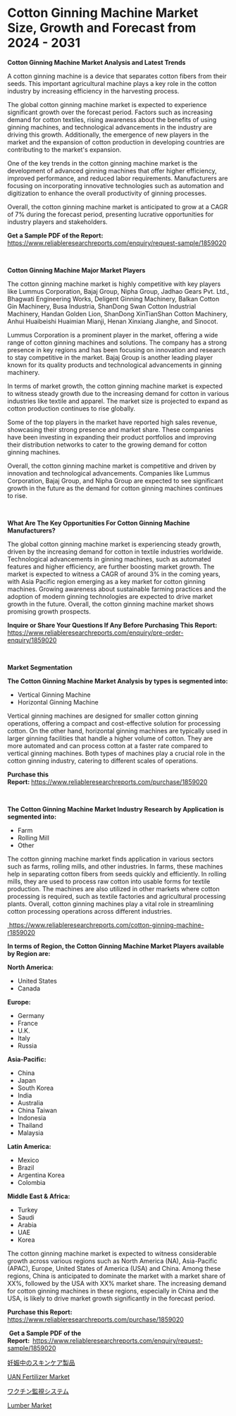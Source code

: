 <p><h1>Cotton Ginning Machine Market Size, Growth and Forecast from 2024 - 2031</h1></p><p><strong>Cotton Ginning Machine Market Analysis and Latest Trends</strong></p>
<p><p>A cotton ginning machine is a device that separates cotton fibers from their seeds. This important agricultural machine plays a key role in the cotton industry by increasing efficiency in the harvesting process.</p><p>The global cotton ginning machine market is expected to experience significant growth over the forecast period. Factors such as increasing demand for cotton textiles, rising awareness about the benefits of using ginning machines, and technological advancements in the industry are driving this growth. Additionally, the emergence of new players in the market and the expansion of cotton production in developing countries are contributing to the market's expansion.</p><p>One of the key trends in the cotton ginning machine market is the development of advanced ginning machines that offer higher efficiency, improved performance, and reduced labor requirements. Manufacturers are focusing on incorporating innovative technologies such as automation and digitization to enhance the overall productivity of ginning processes.</p><p>Overall, the cotton ginning machine market is anticipated to grow at a CAGR of 7% during the forecast period, presenting lucrative opportunities for industry players and stakeholders.</p></p>
<p><strong>Get a Sample PDF of the Report:&nbsp;</strong> <a href="https://www.reliableresearchreports.com/enquiry/request-sample/1859020">https://www.reliableresearchreports.com/enquiry/request-sample/1859020</a></p>
<p>&nbsp;</p>
<p><strong>Cotton Ginning Machine Major Market Players</strong></p>
<p><p>The cotton ginning machine market is highly competitive with key players like Lummus Corporation, Bajaj Group, Nipha Group, Jadhao Gears Pvt. Ltd., Bhagwati Engineering Works, Deligent Ginning Machinery, Balkan Cotton Gin Machinery, Busa Industria, ShanDong Swan Cotton Industrial Machinery, Handan Golden Lion, ShanDong XinTianShan Cotton Machinery, Anhui Huaibeishi Huaimian Mianji, Henan Xinxiang Jianghe, and Sinocot.</p><p>Lummus Corporation is a prominent player in the market, offering a wide range of cotton ginning machines and solutions. The company has a strong presence in key regions and has been focusing on innovation and research to stay competitive in the market. Bajaj Group is another leading player known for its quality products and technological advancements in ginning machinery.</p><p>In terms of market growth, the cotton ginning machine market is expected to witness steady growth due to the increasing demand for cotton in various industries like textile and apparel. The market size is projected to expand as cotton production continues to rise globally.</p><p>Some of the top players in the market have reported high sales revenue, showcasing their strong presence and market share. These companies have been investing in expanding their product portfolios and improving their distribution networks to cater to the growing demand for cotton ginning machines.</p><p>Overall, the cotton ginning machine market is competitive and driven by innovation and technological advancements. Companies like Lummus Corporation, Bajaj Group, and Nipha Group are expected to see significant growth in the future as the demand for cotton ginning machines continues to rise.</p></p>
<p>&nbsp;</p>
<p><strong>What Are The Key Opportunities For Cotton Ginning Machine Manufacturers?</strong></p>
<p><p>The global cotton ginning machine market is experiencing steady growth, driven by the increasing demand for cotton in textile industries worldwide. Technological advancements in ginning machines, such as automated features and higher efficiency, are further boosting market growth. The market is expected to witness a CAGR of around 3% in the coming years, with Asia Pacific region emerging as a key market for cotton ginning machines. Growing awareness about sustainable farming practices and the adoption of modern ginning technologies are expected to drive market growth in the future. Overall, the cotton ginning machine market shows promising growth prospects.</p></p>
<p><strong>Inquire or Share Your Questions If Any Before Purchasing This Report:</strong> <a href="https://www.reliableresearchreports.com/enquiry/pre-order-enquiry/1859020">https://www.reliableresearchreports.com/enquiry/pre-order-enquiry/1859020</a></p>
<p>&nbsp;</p>
<p><strong>Market Segmentation</strong></p>
<p><strong>The Cotton Ginning Machine Market Analysis by types is segmented into:</strong></p>
<p><ul><li>Vertical Ginning Machine</li><li>Horizontal Ginning Machine</li></ul></p>
<p><p>Vertical ginning machines are designed for smaller cotton ginning operations, offering a compact and cost-effective solution for processing cotton. On the other hand, horizontal ginning machines are typically used in larger ginning facilities that handle a higher volume of cotton. They are more automated and can process cotton at a faster rate compared to vertical ginning machines. Both types of machines play a crucial role in the cotton ginning industry, catering to different scales of operations.</p></p>
<p><strong>Purchase this Report:&nbsp;</strong><a href="https://www.reliableresearchreports.com/purchase/1859020">https://www.reliableresearchreports.com/purchase/1859020</a></p>
<p>&nbsp;</p>
<p><strong>The Cotton Ginning Machine Market Industry Research by Application is segmented into:</strong></p>
<p><ul><li>Farm</li><li>Rolling Mill</li><li>Other</li></ul></p>
<p><p>The cotton ginning machine market finds application in various sectors such as farms, rolling mills, and other industries. In farms, these machines help in separating cotton fibers from seeds quickly and efficiently. In rolling mills, they are used to process raw cotton into usable forms for textile production. The machines are also utilized in other markets where cotton processing is required, such as textile factories and agricultural processing plants. Overall, cotton ginning machines play a vital role in streamlining cotton processing operations across different industries.</p></p>
<p><a href="https://www.reliableresearchreports.com/cotton-ginning-machine-r1859020">&nbsp;https://www.reliableresearchreports.com/cotton-ginning-machine-r1859020</a></p>
<p><strong>In terms of Region, the Cotton Ginning Machine Market Players available by Region are:</strong></p>
<p>
    <p> <strong> North America: </strong>
        <ul>
            <li>United States</li>
            <li>Canada</li>
        </ul>
        </p> 
    <p> <strong> Europe: </strong>
        <ul>
            <li>Germany</li>
            <li>France</li>
            <li>U.K.</li>
            <li>Italy</li>
            <li>Russia</li>
        </ul>
        </p> 
    <p> <strong> Asia-Pacific: </strong>
        <ul>
            <li>China</li>
            <li>Japan</li>
            <li>South Korea</li>
            <li>India</li>
            <li>Australia</li>
            <li>China Taiwan</li>
            <li>Indonesia</li>
            <li>Thailand</li>
            <li>Malaysia</li>
        </ul>
        </p> 
    <p> <strong> Latin America: </strong>
        <ul>
            <li>Mexico</li>
            <li>Brazil</li>
            <li>Argentina Korea</li>
            <li>Colombia</li>
        </ul>
        </p> 
    <p> <strong> Middle East & Africa: </strong>
        <ul>
            <li>Turkey</li>
            <li>Saudi</li>
            <li>Arabia</li>
            <li>UAE</li>
            <li>Korea</li>
        </ul>
    </p>
    </p>
<p><p>The cotton ginning machine market is expected to witness considerable growth across various regions such as North America (NA), Asia-Pacific (APAC), Europe, United States of America (USA) and China. Among these regions, China is anticipated to dominate the market with a market share of XX%, followed by the USA with XX% market share. The increasing demand for cotton ginning machines in these regions, especially in China and the USA, is likely to drive market growth significantly in the forecast period.</p></p>
<p><strong>Purchase this Report: </strong><a href="https://www.reliableresearchreports.com/purchase/1859020">https://www.reliableresearchreports.com/purchase/1859020</a></p>
<p>&nbsp;<strong>Get a Sample PDF of the Report:&nbsp;&nbsp;</strong><a href="https://www.reliableresearchreports.com/enquiry/request-sample/1859020">https://www.reliableresearchreports.com/enquiry/request-sample/1859020</a></p>
<p><strong></strong></p>
<p><p><a href="https://github.com/vhemk0794148/Market-Research-Report-List-1/blob/main/823955332489.md">妊娠中のスキンケア製品</a></p><p><a href="https://issuu.com/reportprime-2/docs/uan-fertilizer-market-size-2030.pptx">UAN Fertilizer Market</a></p><p><a href="https://github.com/pepo3k/Market-Research-Report-List-1/blob/main/900219632490.md">ワクチン監視システム</a></p><p><a href="https://issuu.com/reportprime-2/docs/lumber-market-size-2030.pptx">Lumber Market</a></p></p>